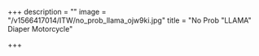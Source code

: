 +++
description = ""
image = "/v1566417014/ITW/no_prob_llama_ojw9ki.jpg"
title = "No Prob \"LLAMA\" Diaper Motorcycle"

+++

